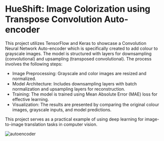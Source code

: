 # HueShift: Image Colorization using Transpose Convolution Auto-encoder

This project utilizes TensorFlow and Keras to showcase a Convolution Neural Network Auto-encoder which is specifically created to add colour to grayscale images. The model is structured with layers for downsampling (convolutional) and upsampling (transposed convolutional). The process involves the following steps:

- Image Preprocessing: Grayscale and color images are resized and normalized.
- Model Architecture: Includes downsampling layers with batch normalization and upsampling layers for reconstruction.
- Training: The model is trained using Mean Absolute Error (MAE) loss for effective learning.
- Visualization: The results are presented by comparing the original colour images, grayscale inputs, and model predictions.

This project serves as a practical example of using deep learning for image-to-image translation tasks in computer vision.


![autoencoder](https://github.com/user-attachments/assets/827d0163-419c-4716-8c67-5ba41d6868c2)
